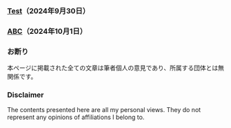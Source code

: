 ### [Test](/Test.md)（2024年9月30日）

### [ABC](/ABC.md)（2024年10月1日）

### お断り
本ページに掲載された全ての文章は筆者個人の意見であり、所属する団体とは無関係です。

### Disclaimer
The contents presented here are all my personal views. They do not represent any opinions of affiliations I belong to.
